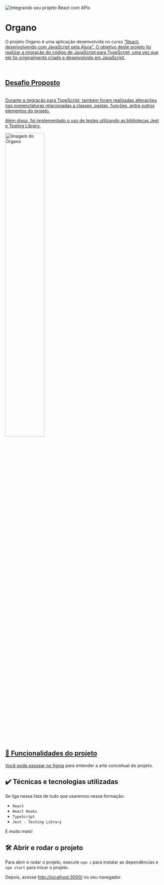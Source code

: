 ![Integrando seu projeto React com APIs](thumbnail.png)

# Organo

O projeto Organo é uma aplicação desenvolvida no curso <a href="https://cursos.alura.com.br/course/react-desenvolvendo-javascript" target="_blank">"React: desenvolvendo com JavaScript pela Alura". O objetivo deste projeto foi realizar a migração do código de JavaScript para TypeScript, uma vez que ele foi originalmente criado e desenvolvido em JavaScript.

<br>

## Desafio Proposto

<br>
Durante a migração para TypeScript, também foram realizadas alterações nas nomenclaturas relacionadas a classes, pastas, funções, entre outros elementos do projeto.

Além disso, foi implementado o uso de testes utilizando as bibliotecas Jest e Testing Library.

<img src="screencapture.png" alt="Imagem do Organo" width="50%">

## 🔨 Funcionalidades do projeto

Você pode passear <a href="https://cursos.alura.com.br/course/react-desenvolvendo-javascript" target="_blank">no figma</a> para entender a arte conceitual do projeto.

## ✔️ Técnicas e tecnologias utilizadas

Se liga nessa lista de tudo que usaremos nessa formação:

- `React`
- `React Hooks`
- `TypeScript`
- `Jest - Testing Library`

E muito mais!

## 🛠️ Abrir e rodar o projeto

Para abrir e rodar o projeto, execute `npm i` para instalar as dependências e `npm start` para inicar o projeto.

Depois, acesse <a href="http://localhost:3000/">http://localhost:3000/</a> no seu navegador.
